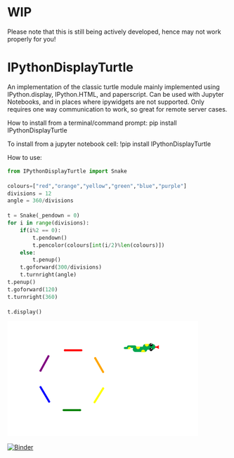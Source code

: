 # WIP
Please note that this is still being actively developed, hence may not work properly for you!

# IPythonDisplayTurtle
An implementation of the classic turtle module mainly implemented using IPython.display, IPython.HTML, and paperscript. 
Can be used with Jupyter Notebooks, and in places where ipywidgets are not supported. Only requires one way communication to work, so great for remote server cases.

How to install from a terminal/command prompt:
	pip install IPythonDisplayTurtle
	
To install from a jupyter notebook cell:
	!pip install IPythonDisplayTurtle

How to use:
```python
from IPythonDisplayTurtle import Snake

colours=["red","orange","yellow","green","blue","purple"]
divisions = 12
angle = 360/divisions 

t = Snake(_pendown = 0)
for i in range(divisions):
    if(i%2 == 0):
        t.pendown()
        t.pencolor(colours[int(i/2)%len(colours)])
    else:
        t.penup()
    t.goforward(300/divisions)
    t.turnright(angle)
t.penup()
t.goforward(120)
t.turnright(360)

t.display()
```

![Example Turtle](Example.png)

[![Binder](https://mybinder.org/badge_logo.svg)](https://mybinder.org/v2/gh/atahan-git/IPythonDisplayTurtle/master)